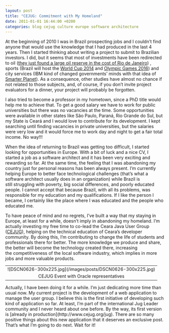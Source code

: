 ```yaml
---
layout: post
title: "CEJUG: Commitment with My Homeland"
date: 2011-01-01 16:44:00 +0200
categories: blog cejug culture europe software architecture
---
```


At the beginning of 2010 I was in Brazil prospecting jobs and I couldn’t find anyone that would use the knowledge that I had produced in the last 4 years. Then I started thinking about writing a project to submit to Brazilian investors. I did, but it seems that most of investments have been redirected to oil ([they just found a large oil reserve in the cost of Rio de Janeiro](http://www.economist.com/node/13348824?story_id=13348824)) , sports (Brazil will host the [World Cup 2014](http://www.fifa.com/worldcup/index.html) and [Olympic Games 2016](http://www.rio2016.com.br/)) and city services (IBM kind of changed governments’ minds with that idea of [Smarter Planet](http://www.ibm.com/smarterplanet/us/en/)). As a consequence, other studies have almost no chance if not related to those subjects, and, of course, if you don’t invite project evaluators for a dinner, your project will probably be forgotten.

I also tried to become a professor in my hometown, since a PhD title would help me to achieve that. To get a good salary we have to work for public universities but there was no vacancies at the time. Some opportunities were available in other states like São Paulo, Paraná, Rio Grande do Sul, but my State is Ceará and I would love to contribute for its development. I kept searching until finding vacancies in private universities, but the salaries were very low and it would force me to work day and night to get a fair total income. No way!!!

When the idea of returning to Brazil was getting too difficult, I started looking for opportunities in Europe. With a bit of luck and a nice CV, I started a job as a software architect and it has been very exciting and rewarding so far. At the same time, the feeling that I was abandoning my country just for personal reasons has been always present. I’m currently helping Europe to better face technological challenges (that’s what a software architect usually does in an organization) while Brazil is still struggling with poverty, big social differences, and poorly educated people. I cannot accept that because Brazil, with all its problems, was responsible for my education and my qualifications. If I like the person I became, I certainly like the place where I was educated and the people who educated me.

To have peace of mind and no regrets, I’ve built a way that my staying in Europe, at least for a while, doesn’t imply in abandoning my homeland. I’m actually investing my free time to co-lead the Ceara Java User Group ([CEJUG](http://www.cejug.org/)), helping on the technical education of Ceara’s developer community. By doing this, I’m contributing to change the life of students and professionals there for better. The more knowledge we produce and share, the better will become the technology created there, increasing the competitiveness of the local software industry, which implies in more jobs and more valuable products.

<table align="center" cellpadding="0" cellspacing="0" style="margin-left: auto; margin-right: auto; text-align: center;">
<tbody>
<tr>
<td style="text-align: center;">![DSCN0626-300x225.jpg](/images/posts/DSCN0626-300x225.jpg)</td>
</tr>
<tr>
<td style="text-align: center;">CEJUG Event with Oracle representatives</td>
</tr>
</tbody>
</table>
Actually, I have been doing it for a while. I’m just dedicating more time than usual now. My current project is the development of a web application to manage the user group. I believe this is the first initiative of developing such kind of application so far. At least, I’m part of the international Jug Leader community and I never heard about one before. By the way, its first version is [already in production](http://www.cejug.org/jug). There are so many positive things about this new application that it deserves an exclusive post. That’s what I’m going to do next. Wait for it!
